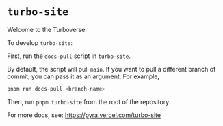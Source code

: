 # `turbo-site`

Welcome to the Turboverse.

To develop `turbo-site`:

First, run the `docs-pull` script in `turbo-site`.

By default, the script will pull `main`. If you want to pull a different branch of commit, you can pass it as an argument. For example,

```sh
pnpm run docs-pull <branch-name>
```

Then, run `pnpm turbo-site` from the root of the repository.

For more docs, see: <https://pyra.vercel.com/turbo-site>
